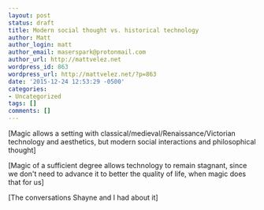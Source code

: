 ```yaml
---
layout: post
status: draft
title: Modern social thought vs. historical technology
author: Matt
author_login: matt
author_email: maserspark@protonmail.com
author_url: http://mattvelez.net
wordpress_id: 863
wordpress_url: http://mattvelez.net/?p=863
date: '2015-12-24 12:53:29 -0500'
categories:
- Uncategorized
tags: []
comments: []
---
```

[Magic allows a setting with classical/medieval/Renaissance/Victorian technology and aesthetics, but modern social interactions and philosophical thought]

[Magic of a sufficient degree allows technology to remain stagnant, since we don't need to advance it to better the quality of life, when magic does that for us]

[The conversations Shayne and I had about it]
